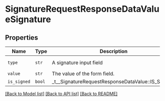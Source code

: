 # SignatureRequestResponseDataValueSignature



## Properties
Name | Type | Description | Notes
------------ | ------------- | ------------- | -------------
| `type` | ```str``` |  A signature input field  |  [default to 'signature'] |
| `value` | ```str``` |  The value of the form field.  |  |
| `is_signed` | ```bool``` |  _t__SignatureRequestResponseDataValue::IS_SIGNED  |  |

[[Back to Model list]](../README.md#documentation-for-models) [[Back to API list]](../README.md#documentation-for-api-endpoints) [[Back to README]](../README.md)

